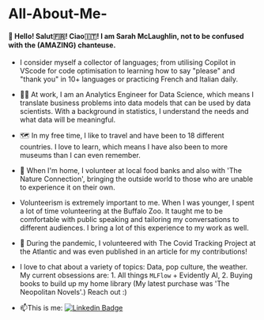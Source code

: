 # All-About-Me-

#### 👋 Hello! Salut🇫🇷! Ciao🇮🇹! I am Sarah McLaughlin, not to be confused with the (**AMAZING**) chanteuse.
- I consider myself a collector of languages; from utilising Copilot in VScode for code optimisation to learning how to say "please" and "thank you" in 10+ languages or practicing French and Italian daily.
- :woman_technologist: At work, I am an Analytics Engineer for Data Science, which means I translate business problems into data models that can be used by data scientists. With a background in statistics, I understand the needs and what data will be meaningful.
- 🗺 In my free time, I like to travel and have been to 18 different countries. I love to learn, which means I have also been to more museums than I can even remember.
- :seedling: When I'm home, I volunteer at local food banks and also with 'The Nature Connection', bringing the outside world to those who are unable to experience it on their own. 
- Volunteerism is extremely important to me. When I was younger, I spent a lot of time volunteering at the Buffalo Zoo. It taught me to be comfortable with public speaking and tailoring my conversations to different audiences. I bring a lot of this experience to my work as well. 
- 📰 During the pandemic, I volunteered with The Covid Tracking Project at the Atlantic and was even published in an article for my contributions! 

- I love to chat about a variety of topics: Data, pop culture, the weather. My current obsessions are: 1. All things ```MLFlow``` + Evidently AI, 2. Buying books to build up my home library (My latest purchase was 'The Neopolitan Novels'.) Reach out :)

- :mailbox:This is me: [![Linkedin Badge](https://img.shields.io/badge/-sarahrmclaughlin-blue?style=flat&logo=Linkedin&logoColor=white)](https://www.linkedin.com/in/sarah-r-mclaughlin/)


